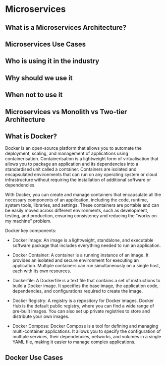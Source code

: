 # Microservices

## What is a Microservices Architecture?

## Microservices Use Cases

## Who is using it in the industry

## Why should we use it

## When not to use it

## Microservices vs Monolith vs Two-tier Architecture

## What is Docker?

Docker is an open-source platform that allows you to automate the deployment, scaling, and management of applications using containerisation. Containerisation is a lightweight form of virtualisation that allows you to package an application and its dependencies into a standardised unit called a container. Containers are isolated and encapsulated environments that can run on any operating system or cloud infrastructure without requiring the installation of additional software or dependencies.

With Docker, you can create and manage containers that encapsulate all the necessary components of an application, including the code, runtime, system tools, libraries, and settings. These containers are portable and can be easily moved across different environments, such as development, testing, and production, ensuring consistency and reducing the "works on my machine" problem.

Docker key components:

- Docker Image: An image is a lightweight, standalone, and executable software package that includes everything needed to run an application.

- Docker Container: A container is a running instance of an image. It provides an isolated and secure environment for executing an application. Multiple containers can run simultaneously on a single host, each with its own resources.

- Dockerfile: A Dockerfile is a text file that contains a set of instructions to build a Docker image. It specifies the base image, the application code, dependencies, and configurations required to create the image.

- Docker Registry: A registry is a repository for Docker images. Docker Hub is the default public registry, where you can find a wide range of pre-built images. You can also set up private registries to store and distribute your own images.

- Docker Compose: Docker Compose is a tool for defining and managing multi-container applications. It allows you to specify the configuration of multiple services, their dependencies, networks, and volumes in a single YAML file, making it easier to manage complex applications.

## Docker Use Cases
